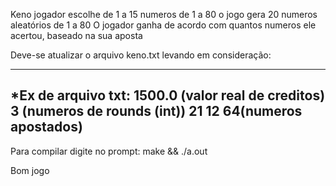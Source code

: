 Keno
jogador escolhe de 1 a 15 numeros de 1 a 80
o jogo gera 20 numeros aleatórios de 1 a 80
O jogador ganha de acordo com quantos numeros ele acertou, baseado na sua aposta

Deve-se atualizar o arquivo keno.txt levando em consideração:

-----------------------------------
*Ex de arquivo txt:
1500.0 	(valor real de creditos)
3 	(numeros de rounds (int))
21 12 64(numeros apostados)
-----------------------------------

Para compilar digite no prompt: make && ./a.out

Bom jogo

